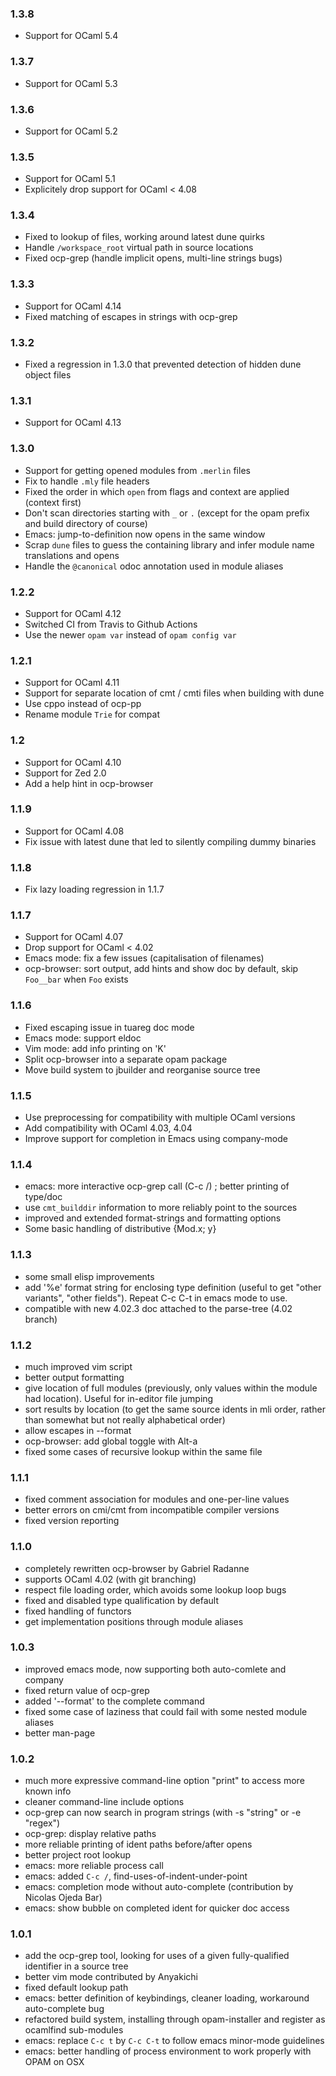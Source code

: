 ### 1.3.8

* Support for OCaml 5.4

### 1.3.7

* Support for OCaml 5.3

### 1.3.6

* Support for OCaml 5.2

### 1.3.5

* Support for OCaml 5.1
* Explicitely drop support for OCaml < 4.08

### 1.3.4

* Fixed to lookup of files, working around latest dune quirks
* Handle `/workspace_root` virtual path in source locations
* Fixed ocp-grep (handle implicit opens, multi-line strings bugs)

### 1.3.3

* Support for OCaml 4.14
* Fixed matching of escapes in strings with ocp-grep

### 1.3.2

* Fixed a regression in 1.3.0 that prevented detection of hidden dune object
  files

### 1.3.1

* Support for OCaml 4.13

### 1.3.0

* Support for getting opened modules from `.merlin` files
* Fix to handle `.mly` file headers
* Fixed the order in which `open` from flags and context are applied (context
  first)
* Don't scan directories starting with `_` or `.` (except for the opam prefix
  and build directory of course)
* Emacs: jump-to-definition now opens in the same window
* Scrap `dune` files to guess the containing library and infer module name
  translations and opens
* Handle the `@canonical` odoc annotation used in module aliases

### 1.2.2

* Support for OCaml 4.12
* Switched CI from Travis to Github Actions
* Use the newer `opam var` instead of `opam config var`

### 1.2.1

* Support for OCaml 4.11
* Support for separate location of cmt / cmti files when building with dune
* Use cppo instead of ocp-pp
* Rename module `Trie` for compat

### 1.2

* Support for OCaml 4.10
* Support for Zed 2.0
* Add a help hint in ocp-browser

### 1.1.9
* Support for OCaml 4.08
* Fix issue with latest dune that led to silently compiling dummy binaries

### 1.1.8
* Fix lazy loading regression in 1.1.7

### 1.1.7
* Support for OCaml 4.07
* Drop support for OCaml < 4.02
* Emacs mode: fix a few issues (capitalisation of filenames)
* ocp-browser: sort output, add hints and show doc by default, skip `Foo__bar`
  when `Foo` exists

### 1.1.6
* Fixed escaping issue in tuareg doc mode
* Emacs mode: support eldoc
* Vim mode: add info printing on 'K'
* Split ocp-browser into a separate opam package
* Move build system to jbuilder and reorganise source tree

### 1.1.5
* Use preprocessing for compatibility with multiple OCaml versions
* Add compatibility with OCaml 4.03, 4.04
* Improve support for completion in Emacs using company-mode

### 1.1.4
* emacs: more interactive ocp-grep call (C-c /) ; better printing of type/doc
* use `cmt_builddir` information to more reliably point to the sources
* improved and extended format-strings and formatting options
* Some basic handling of distributive {Mod.x; y}

### 1.1.3
* some small elisp improvements
* add '%e' format string for enclosing type definition (useful to get "other
  variants", "other fields"). Repeat C-c C-t in emacs mode to use.
* compatible with new 4.02.3 doc attached to the parse-tree (4.02 branch)

### 1.1.2
* much improved vim script
* better output formatting
* give location of full modules (previously, only values within the module had
  location). Useful for in-editor file jumping
* sort results by location (to get the same source idents in mli order, rather
  than somewhat but not really alphabetical order)
* allow escapes in --format
* ocp-browser: add global toggle with Alt-a
* fixed some cases of recursive lookup within the same file

### 1.1.1
* fixed comment association for modules and one-per-line values
* better errors on cmi/cmt from incompatible compiler versions
* fixed version reporting

### 1.1.0
* completely rewritten ocp-browser by Gabriel Radanne
* supports OCaml 4.02 (with git branching)
* respect file loading order, which avoids some lookup loop bugs
* fixed and disabled type qualification by default
* fixed handling of functors
* get implementation positions through module aliases

### 1.0.3
* improved emacs mode, now supporting both auto-comlete and company
* fixed return value of ocp-grep
* added '--format' to the complete command
* fixed some case of laziness that could fail with some nested module aliases
* better man-page

### 1.0.2
* much more expressive command-line option "print" to access more known info
* cleaner command-line include options
* ocp-grep can now search in program strings (with -s "string" or -e "regex")
* ocp-grep: display relative paths
* more reliable printing of ident paths before/after opens
* better project root lookup
* emacs: more reliable process call
* emacs: added `C-c /`, find-uses-of-indent-under-point
* emacs: completion mode without auto-complete (contribution by Nicolas Ojeda Bar)
* emacs: show bubble on completed ident for quicker doc access

### 1.0.1
* add the ocp-grep tool, looking for uses of a given fully-qualified identifier in a source tree
* better vim mode contributed by Anyakichi
* fixed default lookup path
* emacs: better definition of keybindings, cleaner loading, workaround auto-complete bug
* refactored build system, installing through opam-installer and register as ocamlfind sub-modules
* emacs: replace `C-c t` by `C-c C-t` to follow emacs minor-mode guidelines
* emacs: better handling of process environment to work properly with OPAM on OSX

